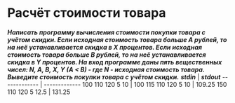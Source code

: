 Расчёт стоимости товара<a name="TOP"></a>
===================

***Написать программу вычисления стоимости покупки товара с учётом скидки. Если исходная стоимость товара больше A рублей, то на неё устанавливается скидка в X процентов. Если исходная стоимость товара больше B рублей, то на неё устанавливается скидка в Y процентов.
На вход программе даны пять вещественных чисел: N, A, B, X, Y (A < B) - где N - исходная стоимость товара. Выведите стоимость покупки товара с учётом скидки.***
***stdin***   | ***stdout***
------------- | -------------
100 110 120 5 10 | 100
115 110 120 5 10 | 109.25
150 110 120 5 12.5 |	131.25
